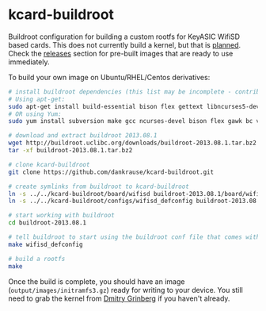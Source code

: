 kcard-buildroot
===============

Buildroot configuration for building a custom rootfs for KeyASIC WifiSD based cards. This does not currently build a kernel, but that is [planned](https://github.com/dankrause/kcard-buildroot/issues/9). Check the [releases](https://github.com/dankrause/kcard-buildroot/releases) section for pre-built images that are ready to use immediately.

To build your own image on Ubuntu/RHEL/Centos derivatives:

```bash
# install buildroot dependencies (this list may be incomplete - contributions welcome)
# Using apt-get:
sudo apt-get install build-essential bison flex gettext libncurses5-dev texinfo autoconf automake libtool
# OR using Yum:
sudo yum install subversion make gcc ncurses-devel bison flex gawk bc vim-common

# download and extract buildroot 2013.08.1
wget http://buildroot.uclibc.org/downloads/buildroot-2013.08.1.tar.bz2
tar -xf buildroot-2013.08.1.tar.bz2

# clone kcard-buildroot
git clone https://github.com/dankrause/kcard-buildroot.git

# create symlinks from buildroot to kcard-buildroot
ln -s ../../kcard-buildroot/board/wifisd buildroot-2013.08.1/board/wifisd
ln -s ../../kcard-buildroot/configs/wifisd_defconfig buildroot-2013.08.1/configs/wifisd_defconfig

# start working with buildroot
cd buildroot-2013.08.1

# tell buildroot to start using the buildroot conf file that comes with kcard-buildroot
make wifisd_defconfig

# build a rootfs
make
```


Once the build is complete, you should have an image (`output/images/initramfs3.gz`) ready for writing to your device. You still need to grab the kernel from [Dmitry Grinberg](http://dmitry.gr/index.php?r=05.Projects&proj=15.%20Transcend%20WiFiSD) if you haven't already.
